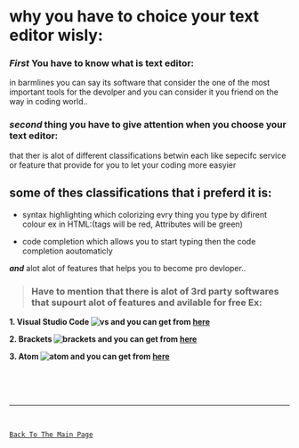 # why you have to choice your text editor wisly:

### ***First*** You have to know what is text editor:
in barmlines you can say its software that consider the one of the most
important tools for the devolper and you can consider it you friend on the way in coding world..

### ***second*** thing you have to give attention when you choose your text editor:
  that ther is alot of different classifications betwin each like sepecifc service or feature that provide
    for you to let your coding more easyier


## some of thes classifications that i preferd it is:

- syntax highlighting
which colorizing evry thing you type by difirent colour ex in HTML:(tags will be red, Attributes will be green)

- code completion
which allows you to start typing then the code completion aoutomaticly

***and*** alot alot of features that helps you to become pro devloper..


> ### Have to mention that there is alot of 3rd party softwares that supourt alot of features and avilable for free Ex:

**1. Visual Studio Code ![vs](https://upload.wikimedia.org/wikipedia/commons/thumb/9/9a/Visual_Studio_Code_1.35_icon.svg/1024px-Visual_Studio_Code_1.35_icon.svg.png)
 and you can get from [here](https://code.visualstudio.com/)**

**2. Brackets ![brackets](https://upload.wikimedia.org/wikipedia/commons/thumb/4/4c/Brackets_Icon.svg/1200px-Brackets_Icon.svg.png)
 and you can get from [here](http://brackets.io/)**
 
**3. Atom ![atom](https://w0.pngwave.com/png/975/30/atom-source-code-editor-text-editor-logo-visual-studio-code-design-png-clip-art.png)
 and you can get from [here](https://atom.io/)**

 <br/>
 <br/>
 <br/>
 <hr>
 <br/>

 [`Back To The Main Page`](https://3madov-77.github.io/learning-journal/)




